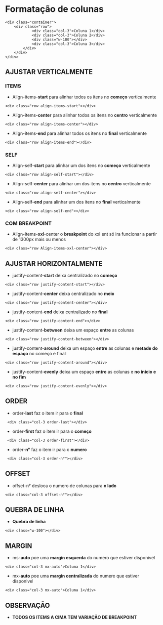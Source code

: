 # Formatação de colunas

```
<div class="container">
    <div class="row">
            <div class="col-3">Coluna 1</div>
            <div class="col-3">Coluna 2</div>
            <div class="w-100"></div>
            <div class="col-3">Coluna 3</div>
        </div>
    </div>
</div>
```

## AJUSTAR VERTICALMENTE
### ITEMS
- Align-items-**start** para alinhar todos os itens no **começo** verticalmente
```
<div class="row align-items-start"></div>
```

- Align-items-**center** para alinhar todos os itens no **centro** verticalmente
```
<div class="row align-items-center"></div>
```

- Align-items-**end** para alinhar todos os itens no **final** verticalmente
```
<div class="row align-items-end"></div>
```

### SELF
- Align-self-**start** para alinhar um dos itens no **começo** verticalmente
```
<div class="row align-self-start"></div>
```

- Align-self-**center** para alinhar um dos itens no **centro** verticalmente
```
<div class="row align-self-center"></div>
```

- Align-self-**end** para alinhar um dos itens no **final** verticalmente
```
<div class="row align-self-end"></div>
```

### COM BREAKPOINT
- Align-items-**xxl**-center o **breakpoint** do xxl ent só ira funcionar a partir de 1300px mais ou menos

```
<div class="row Align-items-xxl-center"></div>
```

## AJUSTAR HORIZONTALMENTE
- justify-content-**start** deixa centralizado no **começo**
```
<div class="row justify-content-start"></div>
```

- justify-content-**center** deixa centralizado no **meio**
```
<div class="row justify-content-center"></div>
```

- justify-content-**end** deixa centralizado no **final**
```
<div class="row justify-content-end"></div>
```

- justify-content-**between** deixa um espaço **entre** as colunas
```
<div class="row justify-content-between"></div>
```

- justify-content-**around** deixa um espaço **entre** as colunas e **metade do espaço** no começo e final
```
<div class="row justify-content-around"></div>
```

- justify-content-**evenly** deixa um espaço **entre** as colunas e **no inicio e no fim**
```
<div class="row justify-content-evenly"></div>
```

## ORDER
- order-**last** faz o item ir para o **final**
```
 <div class="col-3 order-last"></div>
```
 
- order-**first** faz o item ir para o **começo**
```
 <div class="col-3 order-first"></div>
```

- order-**n°** faz o item ir para o **numero**
```
 <div class="col-3 order-n°"></div>
```
## OFFSET
- offset-n° desloca o numero de colunas para **o lado**
```
<div class="col-3 offset-n°"></div>
```

## QUEBRA DE LINHA
- **Quebra de linha**
```
<div class="w-100"></div> 
```

## MARGIN
- ms-**auto** poe uma **margin esquerda** do numero que estiver disponivel
```
<div class="col-3 mx-auto">Coluna 1</div>
```

- mx-**auto** poe uma **margin centralizada** do numero que estiver disponivel
```
<div class="col-3 mx-auto">Coluna 1</div>
```

## OBSERVAÇÃO
- **TODOS OS ITEMS A CIMA TEM VARIAÇÃO DE BREAKPOINT**